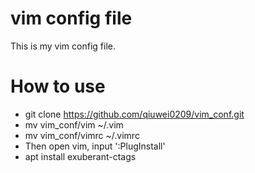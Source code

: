 # vim config file
This is my vim config file.

# How to use
* git clone https://github.com/qiuwei0209/vim_conf.git
* mv vim_conf/vim ~/.vim
* mv vim_conf/vimrc ~/.vimrc
* Then open vim, input ':PlugInstall'
* apt install exuberant-ctags
